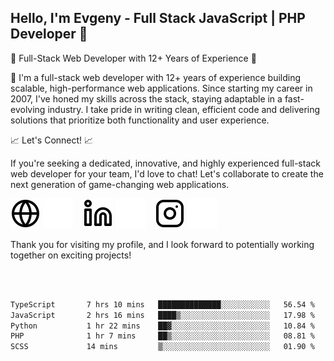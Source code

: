 ## Hello, I'm Evgeny - Full Stack JavaScript | PHP Developer 👋

🚀 Full-Stack Web Developer with 12+ Years of Experience 🚀

👋 I'm a full-stack web developer with 12+ years of experience building scalable, high-performance web applications. Since starting my career in 2007, I've honed my skills across the stack, staying adaptable in a fast-evolving industry. I take pride in writing clean, efficient code and delivering solutions that prioritize both functionality and user experience.

📈 Let's Connect! 📈

If you're seeking a dedicated, innovative, and highly experienced full-stack web developer for your team, I'd love to chat! Let's collaborate to create the next generation of game-changing web applications.

[![website](./img/globe-light.svg)](https://tradiry.com#gh-light-mode-only)
[![website](./img/globe-dark.svg)](https://tradiry.com#gh-dark-mode-only)
&nbsp;&nbsp;
[![website](./img/linkedin-light.svg)](https://www.linkedin.com/in/etulikov#gh-light-mode-only)
[![website](./img/linkedin-dark.svg)](https://www.linkedin.com/in/etulikov#gh-dark-mode-only)
&nbsp;&nbsp;
[![website](./img/instagram-light.svg)](https://www.instagram.com/evgenytulikov/#gh-light-mode-only)
[![website](./img/instagram-dark.svg)](https://www.instagram.com/evgenytulikov/#gh-dark-mode-only)

Thank you for visiting my profile, and I look forward to potentially working together on exciting projects!

<br />
<br />

<!--START_SECTION:waka-->

```txt
TypeScript       7 hrs 10 mins   ██████████████░░░░░░░░░░░   56.54 %
JavaScript       2 hrs 16 mins   ████▒░░░░░░░░░░░░░░░░░░░░   17.98 %
Python           1 hr 22 mins    ██▓░░░░░░░░░░░░░░░░░░░░░░   10.84 %
PHP              1 hr 7 mins     ██▒░░░░░░░░░░░░░░░░░░░░░░   08.81 %
SCSS             14 mins         ▒░░░░░░░░░░░░░░░░░░░░░░░░   01.90 %
```

<!--END_SECTION:waka-->
